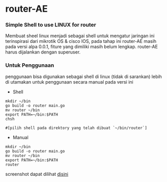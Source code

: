 # router-AE

### Simple Shell to use LINUX for router 

  Membuat sheel linux menjadi sebagai shell untuk mengatur jaringan
ini terinspirasi dari mikrotik OS & cisco IOS, pada tahap ini router-AE
masih pada versi alpa 0.0.1, fiture yang dimiliki masih belum lengkap.
router-AE harus dijalankan dengan superuser.
### Untuk Penggunaan 

  penggunaan bisa digunakan sebagai shell di linux (tidak di sarankan)
lebih di utamakan untuk penggunaan secara manual pada versi ini

- Shell 
```shell
mkdir ~/bin
go build -o router main.go
mv router ~/bin
export PATH=~/bin:$PATH
chsh

#[pilih shell pada direktory yang telah dibuat `~/bin/router`]

```
- Manual
```shell
mkdir ~/bin
go build -o router main.go
mv router ~/bin
export PATH=~/bin:$PATH
router
```
screenshot dapat dilihat [disini](https://github.com/rootshaxor/router-AE/blob/master/Screenshost/Screenshot.md)
